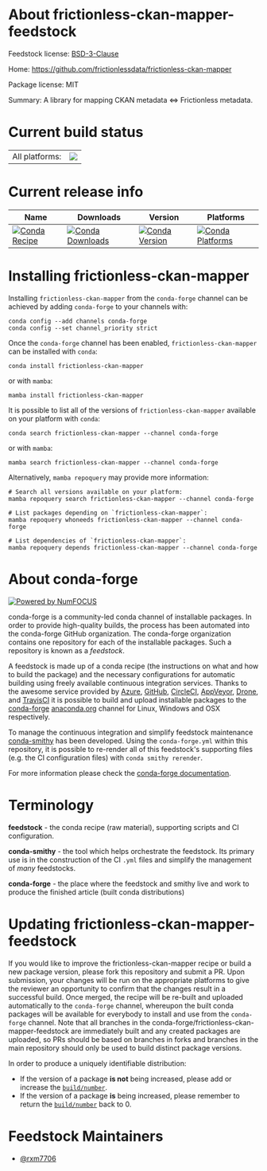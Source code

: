 About frictionless-ckan-mapper-feedstock
========================================

Feedstock license: [BSD-3-Clause](https://github.com/conda-forge/frictionless-ckan-mapper-feedstock/blob/main/LICENSE.txt)

Home: https://github.com/frictionlessdata/frictionless-ckan-mapper

Package license: MIT

Summary: A library for mapping CKAN metadata <=> Frictionless metadata.

Current build status
====================


<table><tr><td>All platforms:</td>
    <td>
      <a href="https://dev.azure.com/conda-forge/feedstock-builds/_build/latest?definitionId=22075&branchName=main">
        <img src="https://dev.azure.com/conda-forge/feedstock-builds/_apis/build/status/frictionless-ckan-mapper-feedstock?branchName=main">
      </a>
    </td>
  </tr>
</table>

Current release info
====================

| Name | Downloads | Version | Platforms |
| --- | --- | --- | --- |
| [![Conda Recipe](https://img.shields.io/badge/recipe-frictionless--ckan--mapper-green.svg)](https://anaconda.org/conda-forge/frictionless-ckan-mapper) | [![Conda Downloads](https://img.shields.io/conda/dn/conda-forge/frictionless-ckan-mapper.svg)](https://anaconda.org/conda-forge/frictionless-ckan-mapper) | [![Conda Version](https://img.shields.io/conda/vn/conda-forge/frictionless-ckan-mapper.svg)](https://anaconda.org/conda-forge/frictionless-ckan-mapper) | [![Conda Platforms](https://img.shields.io/conda/pn/conda-forge/frictionless-ckan-mapper.svg)](https://anaconda.org/conda-forge/frictionless-ckan-mapper) |

Installing frictionless-ckan-mapper
===================================

Installing `frictionless-ckan-mapper` from the `conda-forge` channel can be achieved by adding `conda-forge` to your channels with:

```
conda config --add channels conda-forge
conda config --set channel_priority strict
```

Once the `conda-forge` channel has been enabled, `frictionless-ckan-mapper` can be installed with `conda`:

```
conda install frictionless-ckan-mapper
```

or with `mamba`:

```
mamba install frictionless-ckan-mapper
```

It is possible to list all of the versions of `frictionless-ckan-mapper` available on your platform with `conda`:

```
conda search frictionless-ckan-mapper --channel conda-forge
```

or with `mamba`:

```
mamba search frictionless-ckan-mapper --channel conda-forge
```

Alternatively, `mamba repoquery` may provide more information:

```
# Search all versions available on your platform:
mamba repoquery search frictionless-ckan-mapper --channel conda-forge

# List packages depending on `frictionless-ckan-mapper`:
mamba repoquery whoneeds frictionless-ckan-mapper --channel conda-forge

# List dependencies of `frictionless-ckan-mapper`:
mamba repoquery depends frictionless-ckan-mapper --channel conda-forge
```


About conda-forge
=================

[![Powered by
NumFOCUS](https://img.shields.io/badge/powered%20by-NumFOCUS-orange.svg?style=flat&colorA=E1523D&colorB=007D8A)](https://numfocus.org)

conda-forge is a community-led conda channel of installable packages.
In order to provide high-quality builds, the process has been automated into the
conda-forge GitHub organization. The conda-forge organization contains one repository
for each of the installable packages. Such a repository is known as a *feedstock*.

A feedstock is made up of a conda recipe (the instructions on what and how to build
the package) and the necessary configurations for automatic building using freely
available continuous integration services. Thanks to the awesome service provided by
[Azure](https://azure.microsoft.com/en-us/services/devops/), [GitHub](https://github.com/),
[CircleCI](https://circleci.com/), [AppVeyor](https://www.appveyor.com/),
[Drone](https://cloud.drone.io/welcome), and [TravisCI](https://travis-ci.com/)
it is possible to build and upload installable packages to the
[conda-forge](https://anaconda.org/conda-forge) [anaconda.org](https://anaconda.org/)
channel for Linux, Windows and OSX respectively.

To manage the continuous integration and simplify feedstock maintenance
[conda-smithy](https://github.com/conda-forge/conda-smithy) has been developed.
Using the ``conda-forge.yml`` within this repository, it is possible to re-render all of
this feedstock's supporting files (e.g. the CI configuration files) with ``conda smithy rerender``.

For more information please check the [conda-forge documentation](https://conda-forge.org/docs/).

Terminology
===========

**feedstock** - the conda recipe (raw material), supporting scripts and CI configuration.

**conda-smithy** - the tool which helps orchestrate the feedstock.
                   Its primary use is in the construction of the CI ``.yml`` files
                   and simplify the management of *many* feedstocks.

**conda-forge** - the place where the feedstock and smithy live and work to
                  produce the finished article (built conda distributions)


Updating frictionless-ckan-mapper-feedstock
===========================================

If you would like to improve the frictionless-ckan-mapper recipe or build a new
package version, please fork this repository and submit a PR. Upon submission,
your changes will be run on the appropriate platforms to give the reviewer an
opportunity to confirm that the changes result in a successful build. Once
merged, the recipe will be re-built and uploaded automatically to the
`conda-forge` channel, whereupon the built conda packages will be available for
everybody to install and use from the `conda-forge` channel.
Note that all branches in the conda-forge/frictionless-ckan-mapper-feedstock are
immediately built and any created packages are uploaded, so PRs should be based
on branches in forks and branches in the main repository should only be used to
build distinct package versions.

In order to produce a uniquely identifiable distribution:
 * If the version of a package **is not** being increased, please add or increase
   the [``build/number``](https://docs.conda.io/projects/conda-build/en/latest/resources/define-metadata.html#build-number-and-string).
 * If the version of a package **is** being increased, please remember to return
   the [``build/number``](https://docs.conda.io/projects/conda-build/en/latest/resources/define-metadata.html#build-number-and-string)
   back to 0.

Feedstock Maintainers
=====================

* [@rxm7706](https://github.com/rxm7706/)

